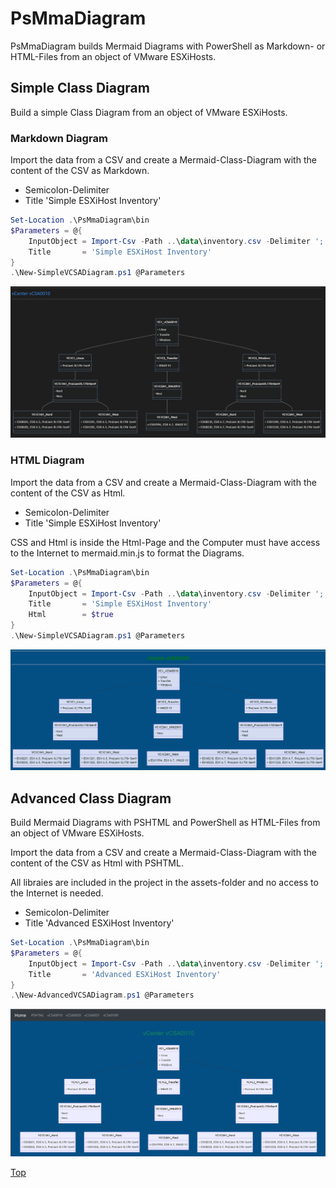 # PsMmaDiagram

PsMmaDiagram builds Mermaid Diagrams with PowerShell as Markdown- or HTML-Files from an object of VMware ESXiHosts.

## Simple Class Diagram

Build a simple Class Diagram from an object of VMware ESXiHosts.

### Markdown Diagram

Import the data from a CSV and create a Mermaid-Class-Diagram with the content of the CSV as Markdown.

- Semicolon-Delimiter
- Title 'Simple ESXiHost Inventory'

````PowerShell
Set-Location .\PsMmaDiagram\bin
$Parameters = @{
    InputObject = Import-Csv -Path ..\data\inventory.csv -Delimiter ';'
    Title       = 'Simple ESXiHost Inventory'
}
.\New-SimpleVCSADiagram.ps1 @Parameters
````

![New-SimpleVCSADiagram](./img/PsMmDiagram-md.png)

### HTML Diagram

Import the data from a CSV and create a Mermaid-Class-Diagram with the content of the CSV as Html.

- Semicolon-Delimiter
- Title 'Simple ESXiHost Inventory'

CSS and Html is inside the Html-Page and the Computer must have access to the Internet to mermaid.min.js to format the Diagrams.

````PowerShell
Set-Location .\PsMmaDiagram\bin
$Parameters = @{
    InputObject = Import-Csv -Path ..\data\inventory.csv -Delimiter ';'
    Title       = 'Simple ESXiHost Inventory'
    Html        = $true
}
.\New-SimpleVCSADiagram.ps1 @Parameters 
````

![New-SimpleVCSADiagram](./img/PsMmDiagram-html.png)

## Advanced Class Diagram

Build Mermaid Diagrams with PSHTML and PowerShell as HTML-Files from an object of VMware ESXiHosts.

Import the data from a CSV and create a Mermaid-Class-Diagram with the content of the CSV as Html with PSHTML.

All libraies are included in the project in the assets-folder and no access to the Internet is needed.

- Semicolon-Delimiter
- Title 'Advanced ESXiHost Inventory'

````PowerShell
Set-Location .\PsMmaDiagram\bin
$Parameters = @{
    InputObject = Import-Csv -Path ..\data\inventory.csv -Delimiter ';'
    Title       = 'Advanced ESXiHost Inventory'
}
.\New-AdvancedVCSADiagram.ps1 @Parameters 
````
![New-AdvancedVCSADiagram](./img/AdvPsMmDiagram-html.png)

[Top](#)
